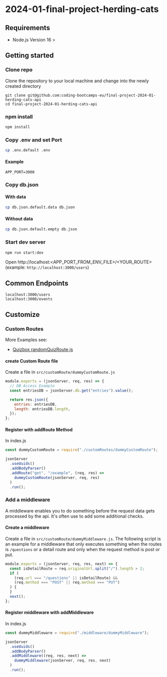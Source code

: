 # 2024-01-final-project-herding-cats

## Requirements

- Node.js Version 16 >

## Getting started

### Clone repo

Clone the repository to your local machine and change into the newly created directory

```
git clone git@github.com:coding-bootcamps-eu/final-project-2024-01-herding-cats-api
cd final-project-2024-01-herding-cats-api
```

### npm install

```sh
npm install
```

### Copy .env and set Port

```sh
cp .env.default .env
```

#### Example

```
APP_PORT=3000
```

### Copy db.json

#### With data

```sh
cp db.json.default.data db.json
```

#### Without data

```sh
cp db.json.default.empty db.json
```

### Start dev server

```sh
npm run start:dev
```

Open http://localhost:<APP_PORT_FROM_ENV_FILE>/<YOUR_ROUTE> (example: `http://localhost:3000/users`)

## Common Endpoints

```
localhost:3000/users
localhost:3000/events
```

## Customize

### Custom Routes

More Examples see:

- [Quizbox randomQuizRoute.js](https://github.com/coding-bootcamps-eu/final-projects/blob/main/Quizbox2/api/src/customRoutes/randomQuizRoute.js)

#### create Custom Route file

Create a file in `src/customRoute/dummyCustomRoute.js`

```js
module.exports = (jsonServer, req, res) => {
  // DB Access Example
  const entriesDB = jsonServer.db.get("entries").value();

  return res.json({
    entries: entriesDB,
    length: entriesDB.length,
  });
};
```

#### Register with addRoute Method

In index.js

```js
const dummyCustomRoute = require("./customRoutes/dummyCustomRoute");

jsonServer
  .useUuids()
  .addBodyParser()
  .addRoute("get", "/example", (req, res) =>
    dummyCustomRoute(jsonServer, req, res)
  )
  .run();
```

### Add a middleware

A middleware enables you to do something before the request data gets processed by the api. It's often use to add some additional checks.

#### Create a middleware

Create a file in `src/customRoute/dummyMiddleware.js`. The following script is an example for a middleware that only executes something when the routes is `/questions` or a detail route and only when the request method is post or put.

```js
module.exports = (jsonServer, req, res, next) => {
  const isDetailRoute = req.originalUrl.split("/").length > 2;
  if (
    (req.url === "/questions" || isDetailRoute) &&
    (req.method === "POST" || req.method === "PUT")
  ) {
  }
  next();
};
```

#### Register middleware with addMiddleware

In index.js

```js
const dummyMiddleware = require("./middleware/dummyMiddleware");

jsonServer
  .useUuids()
  .addBodyParser()
  .addMiddleware((req, res, next) =>
    dummyMiddleware(jsonServer, req, res, next)
  )
  .run();
```
